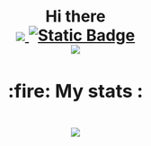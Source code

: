 <h1 align="center">Hi there
<div id="badges">
  <a href="https://discordapp.com/users/761964526463221800/" target="_blank">
    <img src="https://img.shields.io/badge/Discord-%235865F2.svg?style=for-the-badge&logo=discord&logoColor=white" target="_blank">
  </a>
  <a href="https://t.me/e_xeny">
    <img alt="Static Badge" src="https://img.shields.io/badge/Telegram-8A2BE2?style=for-the-badge&logo=telegram&logoColor=white&link=https%3A%2F%2Ft.me%2Fsaxeni">
  <a>
</div>

  
  <img src="http://github-readme-streak-stats.herokuapp.com?user=exeny&theme=dark&hide_border=true&card_width=500">
<h3 align="center">:fire: My stats :<h3>
<p align="center"><img src="https://github-readme-stats.vercel.app/api/top-langs/?username=exeny&layout=donut&theme=dark&border_color=151515"></p>
  
